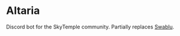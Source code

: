 # Altaria
Discord bot for the SkyTemple community. Partially replaces [Swablu](https://github.com/SkyTemple/swablu).